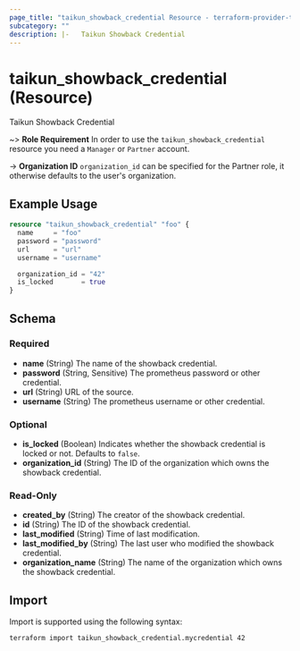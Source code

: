 ```yaml
---
page_title: "taikun_showback_credential Resource - terraform-provider-taikun"
subcategory: ""
description: |-   Taikun Showback Credential
---
```


# taikun_showback_credential (Resource)

Taikun Showback Credential

~> **Role Requirement** In order to use the `taikun_showback_credential` resource you need a `Manager` or `Partner` account.

-> **Organization ID** `organization_id` can be specified for the Partner role, it otherwise defaults to the user's organization.

## Example Usage

```terraform
resource "taikun_showback_credential" "foo" {
  name     = "foo"
  password = "password"
  url      = "url"
  username = "username"

  organization_id = "42"
  is_locked       = true
}
```

<!-- schema generated by tfplugindocs -->
## Schema

### Required

- **name** (String) The name of the showback credential.
- **password** (String, Sensitive) The prometheus password or other credential.
- **url** (String) URL of the source.
- **username** (String) The prometheus username or other credential.

### Optional

- **is_locked** (Boolean) Indicates whether the showback credential is locked or not. Defaults to `false`.
- **organization_id** (String) The ID of the organization which owns the showback credential.

### Read-Only

- **created_by** (String) The creator of the showback credential.
- **id** (String) The ID of the showback credential.
- **last_modified** (String) Time of last modification.
- **last_modified_by** (String) The last user who modified the showback credential.
- **organization_name** (String) The name of the organization which owns the showback credential.

## Import

Import is supported using the following syntax:

```shell
terraform import taikun_showback_credential.mycredential 42
```
